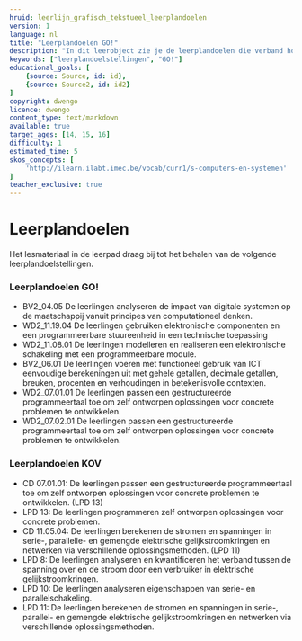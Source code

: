 ```yaml
---
hruid: leerlijn_grafisch_tekstueel_leerplandoelen
version: 1
language: nl
title: "Leerplandoelen GO!"
description: "In dit leerobject zie je de leerplandoelen die verband houden met het materiaal uit dit leerpad."
keywords: ["leerplandoelstellingen", "GO!"]
educational_goals: [
    {source: Source, id: id}, 
    {source: Source2, id: id2}
]
copyright: dwengo
licence: dwengo
content_type: text/markdown
available: true
target_ages: [14, 15, 16]
difficulty: 1
estimated_time: 5
skos_concepts: [
    'http://ilearn.ilabt.imec.be/vocab/curr1/s-computers-en-systemen'
]
teacher_exclusive: true
---
```


# Leerplandoelen

Het lesmateriaal in de leerpad draag bij tot het behalen van de volgende leerplandoelstellingen.

### Leerplandoelen GO!

<ul class="dwengo-content leerplandoelen">
    <li>BV2_04.05 De leerlingen analyseren de impact van digitale systemen op de maatschappij vanuit principes van computationeel denken.</li>
    <li>WD2_11.19.04 De leerlingen gebruiken elektronische componenten en een programmeerbare stuureenheid in een technische toepassing</li>
    <li>WD2_11.08.01 De leerlingen modelleren en realiseren een elektronische schakeling met een programmeerbare module.</li>
    <li>BV2_06.01 De leerlingen voeren met functioneel gebruik van ICT eenvoudige berekeningen uit met gehele getallen, decimale getallen, breuken, procenten en verhoudingen in betekenisvolle contexten.</li>
    <li>WD2_07.01.01 De leerlingen passen een gestructureerde programmeertaal toe om zelf ontworpen oplossingen voor concrete problemen te ontwikkelen.</li>
    <li>WD2_07.02.01 De leerlingen passen een gestructureerde programmeertaal toe om zelf ontworpen oplossingen voor concrete problemen te ontwikkelen.</li>
</ul>

### Leerplandoelen KOV

<ul class="dwengo-content leerplandoelen">
    <li>CD 07.01.01: De leerlingen passen een gestructureerde programmeertaal toe om zelf ontworpen oplossingen voor concrete problemen te ontwikkelen. (LPD 13)</li>
    <li>LPD 13: De leerlingen programmeren zelf ontworpen oplossingen voor concrete problemen.</li>
    <li>CD 11.05.04: De leerlingen berekenen de stromen en spanningen in serie-, parallelle- en gemengde elektrische gelijkstroomkringen en netwerken via verschillende oplossingsmethoden. (LPD 11)</li>
    <li>LPD 8: De leerlingen analyseren en kwantificeren het verband tussen de spanning over en de stroom door een verbruiker in elektrische gelijkstroomkringen.</li>
    <li>LPD 10: De leerlingen analyseren eigenschappen van serie- en parallelschakeling.</li>
    <li>LPD 11: De leerlingen berekenen de stromen en spanningen in serie-, parallel- en gemengde elektrische gelijkstroomkringen en netwerken via verschillende oplossingsmethoden.</li>
</ul>
